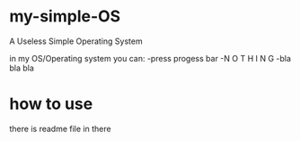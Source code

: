 # my-simple-OS
A Useless Simple Operating System

in my OS/Operating system you can:
-press progess bar
-N O T H I N G
-bla bla bla

# how to use
there is readme file in there
